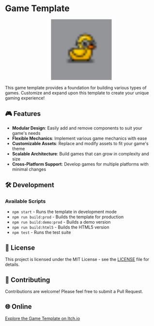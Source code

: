 # Game Template

<p align="center">
  <img src="/public/favicon-32x32.png" alt="Game Template Logo" width="200"/>
</p>

This game template provides a foundation for building various types of games. Customize and expand upon this template to create your unique gaming experience!

## 🎮 Features

- **Modular Design**: Easily add and remove components to suit your game's needs
- **Flexible Mechanics**: Implement various game mechanics with ease
- **Customizable Assets**: Replace and modify assets to fit your game's theme
- **Scalable Architecture**: Build games that can grow in complexity and size
- **Cross-Platform Support**: Develop games for multiple platforms with minimal changes

## 🛠️ Development

### Available Scripts

- `npm start` - Runs the template in development mode
- `npm run build:prod` - Builds the template for production
- `npm run build:demo:prod` - Builds a demo version
- `npm run build:html5` - Builds the HTML5 version
- `npm test` - Runs the test suite

## 📝 License

This project is licensed under the MIT License - see the [LICENSE](LICENSE) file for details.

## 👥 Contributing

Contributions are welcome! Please feel free to submit a Pull Request.

## 🌐 Online

[Explore the Game Template on Itch.io](https://example.com/game-template)
